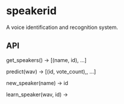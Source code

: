 # speakerid
A voice identification and recognition system.

## API
get_speakers() -> [(name, id), ...]

predict(wav) -> [(id, vote_count),, ...]

new_speaker(name) -> id

learn_speaker(wav, id) ->
